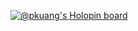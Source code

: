 [![@pkuang's Holopin board](https://holopin.io/api/user/board?user=pkuang)](https://holopin.io/@pkuang)
